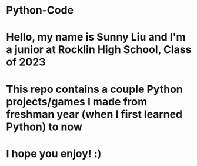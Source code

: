 # Python-Code
# Hello, my name is Sunny Liu and I'm a junior at Rocklin High School, Class of 2023
# This repo contains a couple Python projects/games I made from freshman year (when I first learned Python) to now
# I hope you enjoy! :)
